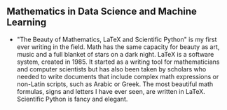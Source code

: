## Mathematics in Data Science and Machine Learning

- "The Beauty of Mathematics, LaTeX and Scientific Python" is my first ever writing in the field. Math has the same capacity for beauty as art, music and a full blanket of stars on a dark night. LaTeX is a software system, created in 1985. It started as a writing tool for mathematicians and computer scientists but has also been taken by scholars who needed to write documents that include complex math expressions or non-Latin scripts, such as Arabic or Greek. The most beautiful math formulas, signs and letters I have ever seen, are written in LaTeX. Scientific Python is fancy and elegant.
